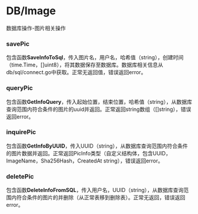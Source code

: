 # DB/Image

数据库操作-图片相关操作

### savePic

包含函数**SaveInfoToSql**，传入图片名，用户名，哈希值（string），创建时间（time.Time，[]uint8），将其数据保存至数据库。数据库相关信息从db/sql/connect.go中获取。正常无返回值，错误返回error。

### queryPic

包含函数**GetInfoQuery**，传入起始位置，结束位置，哈希值（string），从数据库查询范围内符合条件的图片的uuid并返回。正常返回string数组（[]string），错误返回error。

### inquirePic

包含函数**GetInfoByUUID**，传入UUID（string），从数据库查询范围内符合条件的图片数据并返回。正常返回PicInfo类型（自定义结构体，包含UUID，ImageName，Sha256Hash，CreatedAt string），错误返回error。

### deletePic

包含函数**DeleteInfoFromSQL**，传入用户名，UUID（string），从数据库查询范围内符合条件的图片的并删除（从正常表移到删除表）。正常无返回，错误返回error。